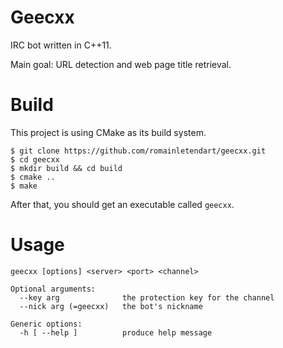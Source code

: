 Geecxx
======

IRC bot written in C++11.

Main goal: URL detection and web page title retrieval.

Build
=====

This project is using CMake as its build system.

```
$ git clone https://github.com/romainletendart/geecxx.git
$ cd geecxx
$ mkdir build && cd build
$ cmake ..
$ make
```

After that, you should get an executable called `geecxx`.

Usage
=====

```
geecxx [options] <server> <port> <channel>

Optional arguments:
  --key arg              the protection key for the channel
  --nick arg (=geecxx)   the bot's nickname

Generic options:
  -h [ --help ]          produce help message

```
